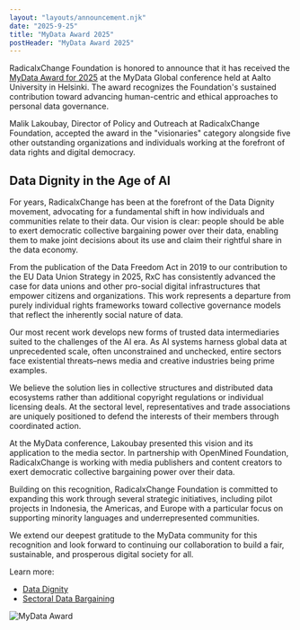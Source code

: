 ```yaml
---
layout: "layouts/announcement.njk"
date: "2025-9-25"
title: "MyData Award 2025"
postHeader: "MyData Award 2025"
---
```


RadicalxChange Foundation is honored to announce that it has received the [MyData Award for 2025](https://mydata.org/mydata-award-winners-2024-2025/) at the MyData Global conference held at Aalto University in Helsinki. The award recognizes the Foundation's sustained contribution toward advancing human-centric and ethical approaches to personal data governance.

Malik Lakoubay, Director of Policy and Outreach at RadicalxChange Foundation, accepted the award in the "visionaries" category alongside five other outstanding organizations and individuals working at the forefront of data rights and digital democracy.

## Data Dignity in the Age of AI

For years, RadicalxChange has been at the forefront of the Data Dignity movement, advocating for a fundamental shift in how individuals and communities relate to their data. Our vision is clear: people should be able to exert democratic collective bargaining power over their data, enabling them to make joint decisions about its use and claim their rightful share in the data economy.

From the publication of the Data Freedom Act in 2019 to our contribution to the EU Data Union Strategy in 2025, RxC has consistently advanced the case for data unions and other pro-social digital infrastructures that empower citizens and organizations. This work represents a departure from purely individual rights frameworks toward collective governance models that reflect the inherently social nature of data.

Our most recent work develops new forms of trusted data intermediaries suited to the challenges of the AI era. As AI systems harness global data at unprecedented scale, often unconstrained and unchecked, entire sectors face existential threats–news media and creative industries being prime examples.

We believe the solution lies in collective structures and distributed data ecosystems rather than additional copyright regulations or individual licensing deals. At the sectoral level, representatives and trade associations are uniquely positioned to defend the interests of their members through coordinated action.

At the MyData conference, Lakoubay presented this vision and its application to the media sector. In partnership with OpenMined Foundation, RadicalxChange is working with media publishers and content creators to exert democratic collective bargaining power over their data.

Building on this recognition, RadicalxChange Foundation is committed to expanding this work through several strategic initiatives, including pilot projects in Indonesia, the Americas, and Europe with a particular focus on supporting minority languages and underrepresented communities.

We extend our deepest gratitude to the MyData community for this recognition and look forward to continuing our collaboration to build a fair, sustainable, and prosperous digital society for all.

Learn more:
- [Data Dignity](/wiki/data-dignity/)
- [Sectoral Data Bargaining](/wiki/sectoral-data-bargaining/)

![MyData Award](/images/announcements/rxc-mydata-award-2025.jpg)
